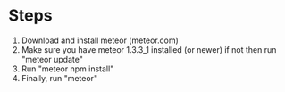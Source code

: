 # Steps
1. Download and install meteor (meteor.com)
2. Make sure you have meteor 1.3.3_1 installed (or newer) if not then run "meteor update"
3. Run "meteor npm install"
4. Finally, run "meteor"